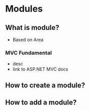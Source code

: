 # Modules

## What is module?
- Based on Area
### MVC Fundamental
- desc
- link to ASP.NET MVC docs


## How to create a module?

## How to add a module?


## 